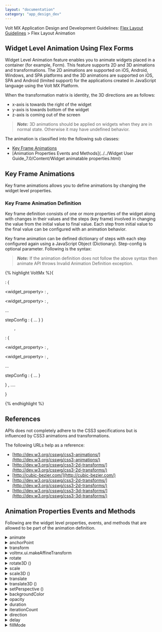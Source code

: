 ```yaml
---
layout: "documentation"
category: "app_design_dev"
---
```

                            

Volt MX Application Design and Development Guidelines: [Flex Layout Guidelines](Flex_Layout_Guidelines_Overview.html) > Flex Layout Animation

Widget Level Animation Using Flex Forms
---------------------------------------

Widget Level Animation feature enables you to animate widgets placed in a container (for example, Form). This feature supports 2D and 3D animations and transformations. The 2D animations are supported on iOS, Android, Windows, and SPA platforms and the 3D animations are supported on iOS, SPA and Android (limited support) for the applications created in JavaScript language using the Volt MX Platform.

When the transformation matrix is identity, the 3D directions are as follows:

*   x-axis is towards the right of the widget
*   y-axis is towards bottom of the widget
*   z-axis is coming out of the screen

> **_Note:_** 3D animations should be applied on widgets when they are in normal state. Otherwise it may have undefined behavior.

The animation is classified into the following sub classes:

*   [Key Frame Animations](#key-frame-animations)
*   [Animation Properties Events and Methods](../../Widget User Guide_7.0/Content/Widget animatable properties.html)

Key Frame Animations
--------------------

Key frame animations allows you to define animations by changing the widget level properties.

### Key Frame Animation Definition

Key frame definition consists of one or more properties of the widget along with changes in their values and the steps (key frame) involved in changing the value from the initial value to final value. Each step from initial value to the final value can be configured with an animation behavior.

Key frame animation can be defined dictionary of steps with each step configured again using a JavaScript Object (Dictionary). Step-config is optional parameter. Following is the syntax:

> **_Note:_** If the animation definition does not follow the above syntax then animate API throws Invalid Animation Definition exception.

{% highlight VoltMx %}{  
         
<step>: { 
 
<widget_property> : <value> , 

<widget_property> : <value> ,

 …

stepConfig : { … }
}

		,
<step>: { 

<widget_property>  : <value> , 

<widget_property>  : <value> ,  

…

stepConfig : { … }

}
,
       ….

}

{% endhighlight %}

References
----------

APIs does not completely adhere to the CSS3 specifications but is influenced by CSS3 animations and transformations. 

The following URLs help as a reference:

*   [http://dev.w3.org/csswg/css3-animations/](http://dev.w3.org/csswg/css3-animations/)
*   [http://dev.w3.org/csswg/css3-2d-transforms/](http://dev.w3.org/csswg/css3-2d-transforms/)
*   [http://cubic-bezier.com/](http://cubic-bezier.com/)
*   [http://dev.w3.org/csswg/css3-2d-transforms/](http://dev.w3.org/csswg/css3-2d-transforms/)
*   [http://dev.w3.org/csswg/css3-3d-transforms/](http://dev.w3.org/csswg/css3-3d-transforms/)

Animation Properties Events and Methods
---------------------------------------

Following are the widget level properties, events, and methods that are allowed to be part of the animation definition.


<details close markdown="block"><summary>animate</summary>

This method applies the animation to the widget immediately, if the widget is part of the currently visible view hierarchy. If widget is not part of the currently visible view hierarchy then this API invocation is ignored. This method is asynchronous and immediately returns and do not wait for the animation to start or complete.

All the animation callbacks will receive animate as a second parameter.

<b>Signature</b>

{% highlight VoltMx %}
animate(  
   animationObj,  
  animationConfig,  
   animationCallbacks)
{% endhighlight %}


<b>Input Parameters</b>

animationObj

An object defined using voltmx.ui.createAnimation() API. Refer voltmx.ui.createAnimation for more details.

animationConfig

Optional. As defined in [Animation Configuration](../../Widget User Guide_7.0/Content/Animation_Configurations.html) section.

animationCallbacks\[JSObject\]

Optional. A dictionary represents JavaScript functions that work as animation call backs. Following are the animation callbacks:

> *   animationStart (source, animationHandle, elapsedTime): This event occurs at the start of the animation. If there is 'animation-delay' configured then this event will fire only after the delay period. This event gets called asynchronously.
> *   animationEnd (source, animationHandle, elapsedTime): The animationEnd event occurs when the animation finishes. This event gets called asynchronously.
> 
> > > _source:_ A widget that is being animated.
> > > 
> > > _animationHandle:_ A handle returned by applyAnimation method.
> > > 
> > > _elapsedTime:_ The amount of time the animation has been running in seconds, when this event is fired.

<b>Return Values</b>

Returns a handle to the animation, that is platform-defined object. This handle is of no use for now, but is returned for the future requirements such as cancellation of animations etc.

<b>Remarks</b>

This method throws Invalid Animation Definition Exception if animation definition, does not follow the dictionary structure expected. This method is ignored if this is called on widget whose immediate parent is not FlexForm, FlexContainer or FlexScrollContainer.

<b>Example</b>

{% highlight VoltMx %}//Sample code of animation   
  
function AnimateBoth()
{
  var getFuncName = frm1.listbox18.selectedKey;
	
	if(getFuncName == "BothLT") {
		frm1.textbox26.animate(myAnimDefinition(), animConfiguration(), {});
	}
	else if(getFuncName == "BothTBL"){
	frm1.textbox26.animate(myAnimDefinitionsc1(), animConfiguration(), {});
	
	}
}  

{% endhighlight %}

<b>Availability</b>

*   iOS
*   Android/Android Tablet
*   Windows
*   SPA

This method creates an animation object that can be used to animate the widgets using animate API.

<b>Signature</b>

{% highlight VoltMx %}
voltmx.ui.createAnimation (  
   animationDef)
{% endhighlight %}


<b>Input Parameters</b>

animationDef \[Number\]

A sample animation definition.

> {% highlight VoltMx %}{
>     <step>: {
> 
>         <widget_property>: <value>,
>         <widget_property>: <value>,
>         ---
>       
>     stepConfig: {…}
>     }
> 	<step>: {
> 
>         <widget_property>: <value>,
>         <widget_property>: <value>,
>         ---
>           
>     stepConfig: {…}
>     },
> 		---      
> }
> 
> {% endhighlight %}

<b>Return Values</b>

None

<b>Exceptions</b>

WidgetError

<b>Remarks</b>

Values cannot be specified using pixels.

<b>Example</b>

{% highlight VoltMx %}//Sample code of animation   
  
function myAnimDefinition()
{
	var animDefinition = 
	{
       0 : 
	   {
         "width":50,
         "left":0
        },
       100 : 
	   {
         "width":50,
         "left":90
        }
      } ;
	animDef = voltmx.ui.createAnimation(animDefinition);
	return animDef;
}  

{% endhighlight %}

<b>Availability</b>

*   iOS
*   Android/Android Tablet
*   Windows
*   SPA

</details>
<details close markdown="block"><summary>anchorPoint</summary>

Specifies the anchor point of the widget bounds rectangle using the widgets coordinate space. The possible values are dictionary with x,y as possible keys with the values as numbers ranging from 0 to 1. All geometric manipulations to the widget occur about the specified point. For example, applying a rotation transform to a widget with the default anchor point causes the widget to rotate around its center.

<b>Syntax</b>

{% highlight VoltMx %}
anchorPoint
{% endhighlight %}

<b>Type</b>

JSObject

<b>Permissions</b>

Read + Write

<b>Remarks</b>

The default value for this property is center ( {"x":0.5, "y":0.5} ), that represents the center of the widgets bounds rectangle. The behavior is undefined if the values are outside the range zero (0) to one (1).

<b>Availability</b>

Not available in the IDE.

*   iOS
*   Android
*   Windows
*   SPA

</details>
<details close markdown="block"><summary>transform</summary>

This property is set to identify transform by default. Any transformations applied to the widget, occur relative to the widget anchor point. Values that can be set to this property must be created using voltmx.ui.makeAffineTransform.

<b>Syntax</b>

{% highlight VoltMx %}
transform
{% endhighlight %}

<b>Type</b>

JSObject

<b>Permissions</b>

Read + Write

<b>Example</b>

{% highlight VoltMx %}//Sample code of animation 
function animDeftranslate() {
    var transformProp1 = voltmx.ui.makeAffineTransform();
    transformProp1.translate(100, 100);
    var transformProp2 = voltmx.ui.makeAffineTransform();
    transformProp2.scale(2, 2);
    var transformProp3 = voltmx.ui.makeAffineTransform();
    transformProp3.rotate(90);
    var animDefinitionOne = {
        0: {
            "transform": transformProp1
        },
        50: {
            
            "transform": transformProp2
        },
        100: {
           
            "transform": transformProp3
        }
    }
    animDef = voltmx.ui.createAnimation(animDefinitionOne);
    return animDef;

}

Function getParent() {

    Var result = this.parent;
}  
  

{% endhighlight %}

<b>Availability</b>

Not available in the IDE.

*   iOS
*   Android
*   Windows
*   SPA

</details>
<details close markdown="block"><summary>voltmx.ui.makeAffineTransform</summary>

This method creates a 2D transform object. A 2D transform object can be used to scale, translate, and rotate the widgets in a two-dimensional space.

<b>Signature</b>

{% highlight VoltMx %}
voltmx.ui.makeAffineTransform( )
{% endhighlight %}

<b>Input Parameters</b>

None

<b>Return Values</b>

It returns the identity transform.

<b>Exceptions</b>

WidgetError

<b>Remarks</b>

Irrespective of the invocation order of operations, voltmx.ui.makeAffineTransform method applies the transform in the sequence of scale, translate, and rotate operations.

<b>Example</b>

{% highlight VoltMx %}//Sample code of animation 
function animDeftranslate() {
    var transformProp1 = voltmx.ui.makeAffineTransform();
    transformProp1.translate(10, 10);
    var transformProp2 = voltmx.ui.makeAffineTransform();
    transformProp2.translate(20, 20);
    var transformProp3 = voltmx.ui.makeAffineTransform();
    transformProp3.translate(30, 30);
    var animDefinitionOne = {
        0: {
            "anchorPoint": {
                "x": 0.5,
                "y": 0.5
            },
            "transform": transformProp1
        },
        50: {
            "anchorPoint": {
                "x": 0.5,
                "y": 0.5
            },
            "transform": transformProp2
        },
        100: {
            "anchorPoint": {
                "x": 0.5,
                "y": 0.5
            },
            "transform": transformProp3
        }
    }
    animDef = voltmx.ui.createAnimation(animDefinitionOne);
    return animDef;

}

Function getParent() {

    Var result = this.parent;
}  
  

{% endhighlight %}

<b>Availability</b>

*   iOS
*   Android/Android Tablet
*   Windows
*   SPA

</details>
<details close markdown="block"><summary>rotate</summary>

This method returns an affine transformation matrix constructed by rotating receivers affine transform. Angle is a number in degrees and always measured from x-axis as shown.

<b>Signature</b>

{% highlight VoltMx %}
rotate(angle)
{% endhighlight %}

<b>Input Parameters</b>

angle \[Number\]

A number represents the angle, in degrees, by which this matrix rotates the coordinate system axes. A positive value specifies counterclockwise rotation and a negative value specifies clockwise rotation.

<b>Return Values</b>

Returns an affine transformation matrix constructed by rotating receivers affine transform.

<b>Exceptions</b>

WidgetError

<b>Remarks</b>

Default value is 0, if transform was never applied to the widget. The rotation does not result in any layout changes to parent or peer widgets. This is also applicable for widgets placed inside horizontal or vertical flex containers.

For example, if you want to rotate a widget in 360 degrees, you can follow the below sequence of steps:

> step1: Rotate the widget from 0  -   120
> 
> step1: Rotate the widget from 120  -   240
> 
> step3: Rotate the widget from 240  -  360

Any value greater than 180 degrees may lead to shortest path rotation from its current position. For cross platform values, for example 190 degrees will make the object rotate -170 (190-360) in negative direction, as 170 is shortest path compared to 190.

<b>Example</b>

{% highlight VoltMx %}//Sample code of animation 
function animDeftranslate() {
    var transformProp1 = voltmx.ui.makeAffineTransform();
    transformProp1.translate(100, 100);
    var transformProp2 = voltmx.ui.makeAffineTransform();
    transformProp2.scale(2, 2);
    var transformProp3 = voltmx.ui.makeAffineTransform();
    transformProp3.rotate(90);
    var animDefinitionOne = {
        0: {
            "transform": transformProp1
        },
        50: {
            
            "transform": transformProp2
        },
        100: {
           
            "transform": transformProp3
        }
    }
    animDef = voltmx.ui.createAnimation(animDefinitionOne);
    return animDef;

}

Function getParent() {

    var result = this.parent;
}
{% endhighlight %}

<b>Availability</b>

*   iOS
*   Android/Android Tablet
*   Windows
*   SPA

</details>
<details close markdown="block"><summary>rotate3D ()</summary>

This method rotates the widget by angle on the unit directional vector formed by rx, ry, and rz.

<b>Syntax</b>

{% highlight VoltMx %}
rotate3D(  
    angle,  
    rx,  
    ry,  
    rz)
{% endhighlight %}

<b>Parameters</b>

angle

Specify the angle, by which a widget to be rotated around rx, ry, and rz axises.

rx

Specify the x-axis value on which rotation to happen.

ry

Specify the y-axis value on which rotation to happen.

rz

Specify the z-axis value on which rotation to happen.

<b>Exceptions</b>

  
| Error Code | Description |
| --- | --- |
| 100 | Invalid input |
| 101 | Incomplete input |

<b>Remarks</b>

The value of angle should be in degrees and the range should be in between 180o to -180o. Any value greater or lesser than range will result into platform-specific behavior. Positive values of angle will rotate the widget in anti-clockwise direction and vice versa.

The values of rx, ry, and rz should be in the range of 0 - 1. If the (0,0,0) vector is specified, the behavior is platform-specific.

In the Android platform, the values between 0 - 1 are not accepted. Only '0' or '1' is accepted.

All the input parameters need to be specified. If any parameter found missing will result in an exception 101.

<b>Example</b>

{% highlight VoltMx %}var newTransform = voltmx.ui.makeAffineTransform();  
newTransform.rotate3D(45, 1,0,1); //rotates by 45degrees in x and z Axis.  
widget.transform = newTransform;
{% endhighlight %}

<b>Availability</b>

Available in the IDE

iOS

Android

SPA

</details>
<details close markdown="block"><summary>scale</summary>

This method returns an affine transformation matrix constructed by scaling receivers affine transform. It is a JSObject with keys sx and sy and allow numbers only.

<b>Signature</b>

{% highlight VoltMx %}
scale (  
   sx,   
   sy)
{% endhighlight %}

<b>Input Parameters</b>

sx \[Number\]

The factor by which to scale the x-axis of the widget coordinate system.

sy \[Number\]

The factor by which to scale the y-axis of the widget coordinate system.

Default values are {"sx":1, "sy":1}, if the transform was never applied to the widget.

<b>Return Values</b>

Returns an affine transformation matrix constructed by scaling receivers affine transform.

<b>Exceptions</b>

WidgetError

<b>Remarks</b>

Scaling does not result in any layout changes to parent or peer widgets. This is applicable to the widgets placed inside horizontal or vertical flex containers. Negative values for sx and sy will make the widget flip in that direction.

<b>Example</b>

{% highlight VoltMx %}//Sample code of animation 
function animDeftranslate() {
    var transformProp1 = voltmx.ui.makeAffineTransform();
    transformProp1.translate(100, 100);
    var transformProp2 = voltmx.ui.makeAffineTransform();
    transformProp2.scale(2, 2);
    var transformProp3 = voltmx.ui.makeAffineTransform();
    transformProp3.rotate(90);
    var animDefinitionOne = {
        0: {
            "transform": transformProp1
        },
        50: {
            
            "transform": transformProp2
        },
        100: {
           
            "transform": transformProp3
        }
    }
    animDef = voltmx.ui.createAnimation(animDefinitionOne);
    return animDef;

}

Function getParent() {

    Var result = this.parent;
}
{% endhighlight %}

<b>Availability</b>

*   iOS
*   Android/Android Tablet
*   Windows
*   SPA

</details>
<details close markdown="block"><summary>scale3D ()</summary>

Scales a widget in three dimensions (x, y, z) coordinate system.

<b>Syntax</b>

{% highlight VoltMx %}
scale3D(  
    sx,  
    sy,  
    sz)
{% endhighlight %}

<b>Parameters</b>

sx

Specify the value to be scaled in the x direction.

sy

Specify the value to be scaled in the y direction.

sz

Specify the value to be scaled in the z direction.

<b>Exceptions</b>

  
| Error Code | Description |
| --- | --- |
| 100 | Invalid input |
| 101 | Incomplete input |

<b>Remarks</b>

The default values of the sx, sy, and sz directions are (1, 1, 1). Any value with in the 0 - 1 range scales down the widget and the value greater than '1' scales up in the specified directions. As all the widgets are not 3D meshes, this function may not be applicable for z-axis and may have platform-specific behavior. The scale3D method should not be applied on zero dimension widgets. If applied, the behavior is undefined.

All the input parameters need to be specified. If any parameter found missing will result in an exception 101.

<b>Example</b>

{% highlight VoltMx %}var newTransform = voltmx.ui.makeAffineTransform();  
newTransform.scale3D(2, 0.5, 1);  
//scales by 200% in xDirection, 50% in yDirection and no scale happening in zDirection.  
widget.transform = newTransform;
{% endhighlight %}

<b>Availability</b>

Available in the IDE

iOS

SPA

</details>
<details close markdown="block"><summary>translate</summary>

This method returns an affine transformation matrix constructed by translating receivers affine transform. It is a JavaScript object with keys tx and ty and allow numbers in dp.

<b>Signature</b>

{% highlight VoltMx %}
translate (  
   tx,  
   ty)
{% endhighlight %}


<b>Input Parameters</b>

tx \[Number\]

The value by which to move the x-axis of the widget coordinate system.

ty \[Number\]

The factor by which to move the y-axis of the widget coordinate system.

Default values are {"tx":0, "ty":0} if the transform was never applied to the widget.

<b>Return Values</b>

Returns an affine transformation matrix constructed by translating receivers affine transform.

<b>Exceptions</b>

WidgetError

<b>Remarks</b>

Translate does not result in any layout changes to parent or peer widgets. This is applicable to the widgets placed inside horizontal or vertical flex containers.

> **_Note:_** Values cannot be specified using percentage and pixels.

<b>Example</b>

{% highlight VoltMx %}//Sample code of animation 
function animDeftranslate() {
    var transformProp1 = voltmx.ui.makeAffineTransform();
    transformProp1.translate(100, 100);
    var transformProp2 = voltmx.ui.makeAffineTransform();
    transformProp2.scale(2, 2);
    var transformProp3 = voltmx.ui.makeAffineTransform();
    transformProp3.rotate(90);
    var animDefinitionOne = {
        0: {
            "transform": transformProp1
        },
        50: {
            
            "transform": transformProp2
        },
        100: {
           
            "transform": transformProp3
        }
    }
    animDef = voltmx.ui.createAnimation(animDefinitionOne);
    return animDef;

}

Function getParent() {

    Var result = this.parent;
}
{% endhighlight %}

<b>Availability</b>

*   iOS
*   Android/Android Tablet
*   Windows
*   SPA

</details>
<details close markdown="block"><summary>translate3D ()</summary>

Translate the widget from present location to new location by x, y, z amount.

<b>Syntax</b>

{% highlight VoltMx %}
translate3D(  
    tx,  
    ty,  
    tz)
{% endhighlight %}

<b>Parameters</b>

tx

Specify the value to be moved in the x direction from present location.

ty

Specify the value to be moved in the y direction from present location.

tz

Specify the value to be moved in the z direction from present location.

<b>Exceptions</b>

  
| Error Code | Description |
| --- | --- |
| 100 | Invalid input |
| 101 | Incomplete input |

<b>Remarks</b>

The values of tx, ty, and tz should be floating numbers. If the [setPerspective](#setPersp) method is not used, the widget moving in the z direction will not have any visual effect.

All the input parameters need to be specified. If any parameter found missing will result in an exception 101.

<b>Example</b>

{% highlight VoltMx %}var newTransform = voltmx.ui.makeAffineTransform();  
newTransform.translate3D(223,12,56); //translates by 223 xAxis,12 in yAxis,56 in zAxis  
widget.transform = newTransform;
{% endhighlight %}

<b>Availability</b>

Available in the IDE

iOS

SPA

</details>
<details close markdown="block"><summary>setPerspective ()</summary>

This method sets the perspective and sets the vanishing point at the center of the widget.

<b>Syntax</b>

{% highlight VoltMx %}
setPerspective(  
    distanceOfViewerToPlane)
{% endhighlight %}

<b>Parameters</b>

distanceOfViewerToPlane

The distance between the viewer and object. Always the value of this parameter should be greater than zero. Otherwise results an exception 100.

<b>Exceptions</b>

  
| Error Code | Description |
| --- | --- |
| 100 | Invalid input |
| 101 | Incomplete input |

<b>Remarks</b>

The perspective has to be set in combination with other transforms. The perspective set by itself will not have any effect. If perspective is set to transform in any key frame, the perspective will be applied to that particular key frame itself in the KeyFrameAnimation.

The perspective is platform dependent so that each platform has different perspective of a view for same value. The default perspective on the Android platform is 1280. Any perspective less than 1280 makes the camera perspective closer to the view and greater than 1280 makes perspective far from the view.

In the Android platform, when perspective is not specified, the default perspective is applied.

For the iOS platform, the value of the distanceOfViewerToPlane parameter should be greater than max (width, height) values of the widget view's frame. For example, if the value of (width, height) is (100, 50), the parameter value should be greater than 100. The effect of this parameter vary visually on different platforms for the same value. The units of the distanceOfViewerToPlane parameter is platform-specific.

All the input parameters need to be specified. If any parameter found missing will result in an exception 101.

<b>Example</b>

{% highlight VoltMx %}var newTransform = voltmx.ui.makeAffineTransform();  
newTransform.setPerspective(1000.0);  
//Sets the perspective as such this will have no effect until it is combined with other transformation matrix.  
newTransform.rotate3D(45, 1,0,1);  
//rotates by 45degrees in x and z Axis. Now the perspective can be observed  
widget.transform = newTransform;
{% endhighlight %}

<b>Availability</b>

Available in the IDE

iOS

SPA

### Widget Skin Properties

Following widget skin properties can be animated: 

</details>
<details close markdown="block"><summary>backgroundColor</summary>

Specifies the background color of the widget in hex format.

<b>Syntax</b>

{% highlight VoltMx %}
backgroundColor
{% endhighlight %}

<b>Type</b>

String

<b>Permissions</b>

Read + Write

<b>Remarks</b>

There is no default value. It accepts 6 dig or 8 digit with alpha position are allowed. For example, ffffff or ffffff00.

When the 4-byte color format (RGBA) string is used, an alpha (A) value of FF specifies that the color is transparent. If the value is 00, the color is opaque. For example, red complete opaque is FF000000. Red complete transparent is FF0000FF. This change is made for backward compatibility.

> **_Note:_** This property has more priority compared to the values coming from the configured skin.The values 0x and # are not allowed in the hex format.

> **_Note:_** Initial value of backgroundColor has to be specified explicitly. If not, platform will not deduce the values from the existing skin and will lead to undefined behavior.

<b>Availability</b>

Not available in the IDE.

*   iOS
*   Android
*   Windows
*   SPA

</details>
<details close markdown="block"><summary>opacity</summary>

Specifies the opacity of the widget. The value of this property must be in the range 0.0 (transparent) to 1.0 (opaque). Any values outside this range are fixed to the nearest minimum or maximum value.

<b>Syntax</b>

{% highlight VoltMx %}
opacity
{% endhighlight %}

<b>Type</b>

Number

<b>Permissions</b>

Read + Write

<b>Remarks</b>

This property has more priority compared to the values coming from the configured skin.

<b>Availability</b>

Not available in the IDE.

*   iOS
*   Android
*   Windows
*   SPA

Animation Configurations
------------------------

Animation configuration specifies the render behavior of an object during the animation. For example, you can specify how long an animation occur or the direction the animation should occur. The animation configurations are part of overall animation and not the step level configuration.

Following are the components of animation configuration:

</details>
<details close markdown="block"><summary>duration</summary>

This property defines the time in seconds that an animation takes to complete one cycle. This is overall animation level configuration and not the step level configuration.

Possible values include all the positive float numbers with a precision of three and the default value is zero, which indicates that animation is instantaneous. However, there will not be visible animation changes, technically animation occurs and all animation callbacks get triggered.

> **_Note:_** Negative values will be treated as zero or may lead to undefined behavior.

</details>
<details close markdown="block"><summary>iterationCount</summary>

This property specifies the number of times an animation cycle is played. Default value is one (1), meaning the animation will play from beginning to end. A value of zero (0) will cause the animation to repeat forever until the time view is live in the current hierarchy.

> **_Note:_** Possible values include all the positive integer numbers. Any invalid values such as negative values would be ignored or may lead to undefined behavior.

</details>
<details close markdown="block"><summary>direction</summary>

This property defines whether the animation must play in reverse on some or all cycles. If an animation is played in reverse, the timing functions are also reversed. For example, when played in reverse an ease-in animation would appear to be an ease-out animation.

Following are the possible predefined values: 

*   voltmx.anim.DIRECTION\_NONE (default)

All iterations of the animation are played as specified.

*   voltmx.anim.DIRECTION\_ALTERNATE

The animation cycle iterations that are of odd counts are played in the normal direction, and the animation cycle iterations that are even counts are played in a reverse direction.

Note that this is overall animation level configuration and not the step level configuration.

> **_Note:_** Values will be specified as a string containing one of the above values and any other values will be ignored and default is applied or may lead to undefined behavior.

</details>
<details close markdown="block"><summary>delay</summary>

This property defines when the animation will start. It allows an animation to start executing after it is applied. This is specified in seconds and fractional values are allowed.

Delay value of zero (0) means the animation will execute as soon as it is applied. Otherwise, the value specifies an offset from the moment the animation is applied, and the animation will delay execution by that offset. Default value is zero and any negative or invalid values will default this property to zero.

> **_Note:_** This is overall animation level configuration and not the step level configuration.

</details>
<details close markdown="block"><summary>fillMode</summary>

This property defines what values are applied to the widget state by the animation outside the time it is executing.

Following are the options:

*   voltmx.anim.FILL\_MODE\_FORWARDS: The values configured in the last step of animation definition are the final values that are applied to the widget at the end of animation.

*   voltmx.anim.FILL\_MODE\_BACKWARDS: The values configured in the first step of animation definition are applied to the widget at the beginning of the animation (even before the delay ends). At the end of animation, values are reset to the values, that were there before the start of the animation.

*   voltmx.anim.FILL\_MODE\_BOTH: The animation is applied twice on the widget. First at the beginning of the animation, before the animation delay with the values configured in the first step of the animation, and second at the end of the animation, with the values configured in the last step of the animation definition.

*   voltmx.anim.FILL\_MODE\_NONE (default): The values in animation definition are never set to the actual widget. In this case, the widget comes back to original state after the animation is completed.

Following is the table showing the behavior of the animatable properties when queried during or at the end of the animation.

  
| Fill-mode | In delay state | Animation states | Final state | Model Update |
| --- | --- | --- | --- | --- |
| Direction: None |||   ||
| None | Y | RGB | Y | No update |
| Forwards | Y | RGB | B | A.E.A update with 100th step |
| Backwards | R | RGB | Y | A.B.A update with 0th step, A.E.A update with initial value |
| Both | R | RGB | B | A.B.A update with 0th step, A.E.A update with 100th step |
| Direction: Alternate,   Iteration Count = even  value |||   ||
| None | Y | RGB => BGR | Y | No update |
| Forwards | Y | RGB => BGR | R | A.E.A update with 0th step |
| Backwards | R | RGB => BGR | Y | A.B.A update with 0th step, A.E.A update with initial value |
| Both | R | RGB => BGR | R | A.B.A update with 0th step, A.E.A update with 0th step |
| Direction: : Alternate,  Iteration Count = odd value |||   ||
| None | Y | RGB => BGR => RGB | Y | No update |
| Forwards | Y | RGB => BGR => RGB | B | A.E.A update with 100th step |
| Backwards | R | RGB => BGR => RGB | Y | A.B.A update with 0th step, A.E.A update with initial value |
| Both | R | RGB => BGR => RGB | B | A.B.A update with 0th step, A.E.A update with 100th step |

> **_Note:_** This is overall animation level configuration and not the step level configuration. Values will be specified as string containing one of the above values and any other values would be ignored or may lead to undefined behavior.

<b>Example</b>

{% highlight VoltMx %}function animConfig(){
 var config = {
    "duration":1,
    "iterationCount":1,
    "delay":0,
    "fillMode":voltmx.anim.FILL_MODE_FORWARDS
 };
 return config;
}
{% endhighlight %}

Applying Animations
-------------------

Every widget provides animate API to animate the widgets.

Following are the types of animations you can apply:

1.  [Sequential and Parallel Animations](#sequential-and-parallel-animations)
2.  [Querying Widget Properties](#querying-widget-properties)
3.  [Layout Callbacks during Animation](#layout-callbacks-during-animation)
4.  [Flex Container and Child Widgets](#flex-container-and-child-widgets)
5.  [Multiple Parallel Animations](#multiple-parallel-animations)
6.  [Interactions on the Widget during Animation](#interactions-on-the-widget-during-animation)

Sequential and Parallel Animations
----------------------------------

To sequence the animations one after the other, animation events have to be used. You can start a new animation at the end of the existing animation using `animationEnd` event.

All animations initiated by animate API gets executed asynchronously. Essentially calling animate API on widgets sequentially one after the other leads to parallel execution of the animations.

Querying Widget Properties
--------------------------

Following is the table showing the behavior of the animatable properties when queried during or at the end of the animation. Only when the model is updated (last column) then the values are available when queried.

  
| Fill-mode | In delay state | Animation states | Final state | Model Update |
| --- | --- | --- | --- | --- |
| Direction: None |||   ||
| None | Y | RGB | Y | No update |
| Forwards | Y | RGB | B | A.E.A update with 100th step |
| Backwards | R | RGB | Y | A.B.A update with 0th step, A.E.A update with initial value |
| Both | R | RGB | B | A.B.A update with 0th step, A.E.A update with 100th step |
| Direction: Alternate,   Iteration Count = even  value |||   ||
| None | Y | RGB => BGR | Y | No update |
| Forwards | Y | RGB => BGR | R | A.E.A update with 0th step |
| Backwards | R | RGB => BGR | Y | A.B.A update with 0th step, A.E.A update with initial value |
| Both | R | RGB => BGR | R | A.B.A update with 0th step, A.E.A update with 0th step |
| Direction: : Alternate,  Iteration Count = odd value |||   ||
| None | Y | RGB => BGR => RGB | Y | No update |
| Forwards | Y | RGB => BGR => RGB | B | A.E.A update with 100th step |
| Backwards | R | RGB => BGR => RGB | Y | A.B.A update with 0th step, A.E.A update with initial value |
| Both | R | RGB => BGR => RGB | B | A.B.A update with 0th step, A.E.A update with 100th step |

Layout Callbacks during Animation
---------------------------------

doLayout callbacks are not guaranteed to be called in synchronization with steps configured in animation and may not get called in any determined fashion. It is suggested to unhook any layout events during the animations.

Flex Container and Child Widgets
--------------------------------

When dimensional and positional properties of the flex container are animated then all child widgets sharing percentage (%) relationship with the parent also gets animated.Percentage (%) Relationship between parent and child can be established by specifying one or positional, dimensional properties of the widgets in percentage (%) units.

Actual animation that child widget goes through depends on the property that is animated on the container and the property of the child widget that shares the percentage (%) relationship with the parent.

If there is no percentage (%) relationship between the parent and child then child will not go through any animation as parent gets animated.

Multiple Parallel Animations
----------------------------

Parallel animations on widgets that do not have any dependencies on other widgets (for example, widgets can share dependency through parent and child widgets with percentage % relationship or the widgets inside HORIZONTAL\_FLOW, VERTICAL\_FLOW share dependency on siblings) will work across platforms consistently without any issues.

*   Parallel animations on multiple widgets, that do not share any relationship, must not have any issues, and must work consistently.

*   Parallel animations on widgets, that share dependency, may lead to inconsistent results and should be avoided.

*   Parallel animations on the same widget, for example, calling animate method on the same widget, and then the first animation gets canceled due to the second animation.

*   Parallel animations cancellation may lead to undefined behavior and animation-fill-mode property may not work as expected.

> **_Note:_** Any implicit animations due to widget dependency are not treated as parallel animations.

Interactions on the Widget during Animation
-------------------------------------------

Interacting with the widget during animation may also lead to undefined behaviors. Behavior depends on underlying platform.

As a guideline, developers must avoid writing code that changes the widget properties if they are being animated.

> **_Note:_** For example, changing properties of the widget immediately after widget.animate() may lead to undefined behaviors. Ideally, any changes on the widget must happen after animation, in animationEnd() event.

</details>
